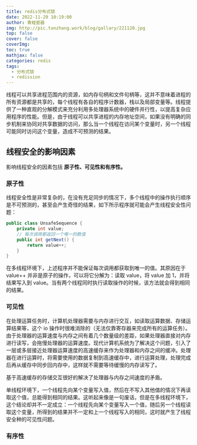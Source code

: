 ```yaml
---
title: redis分布式锁
date: 2022-11-20 10:19:00
author: 青蛙瓷器
img: http://pic.tanzhang.work/blog/gallary/221120.jpg
top: false
cover: false
coverImg: 
toc: true
mathjax: false
categories: redis
tags:
  - 分布式锁
  - redission
---
```

线程可以共享进程范围内的资源，如内存句柄和文件句柄等，这并不意味着进程的所有资源都是共享的，每个线程有各自的程序计数器，栈以及局部变量等。线程提供了一种直观的分解模式来充分利用多处理器系统中的硬件并行性，以提高复杂应用程序的性能。但是，由于线程可以共享进程的内存地址空间，如果没有明确的同步机制来协同对共享数据的访问，那么当一个线程在访问某个变量时，另一个线程可能同时访问这个变量，造成不可预测的结果。

## 线程安全的影响因素

影响线程安全的因素包括 **原子性、可见性和有序性。**

### 原子性

线程安全性是非常复杂的，在没有充足同步的情况下，多个线程中的操作执行顺序是不可预测的，甚至会产生奇怪的结果，如下所示程序就可能会产生线程安全性问题：

```java
public class UnsafeSequence {
	private int value;
	// 每次调用都返回一个唯一的数值
	public int getNext() {
		return value++;
	}
}
```

在多线程环境下，上述程序并不能保证每次调用都获取到唯一的值。其原因在于 value++ 并非是原子的操作，可以将它分解为：读取 value，将 value 加 1，并将结果写入到 value。当有两个线程同时执行读取操作的时候，该方法就会得到相同的结果。

### 可见性

在处理运算任务时，计算机处理器需要与内存进行交互，如读取运算数据、存储运算结果等，这个 io 操作时很难消除的（无法仅靠寄存器来完成所有的运算任务）。由于处理器的运算速度与内存之间有着几个数量级的差距，如果处理器直接对内存进行读写，会拖慢处理器的运算速度。现代计算机系统为了解决这个问题，引入了一层或多层接近处理器运算速度的高速缓存来作为处理器和内存之间的缓冲。处理器在进行运算时，将需要使用的数据复制到高速缓存中，进行运算处理，处理完成后再从缓存中同步回内存中，这样就不需要等待缓慢的内存读写了。

基于高速缓存的存储交互很好的解决了处理器与内存之间速度的矛盾。

单线程环境下，一个线程先向某个变量写入值，然后在不写入其他值的情况下再读取这个值，总能得到相同的结果。这听起来像是一句废话，但是在多线程环境下，这个结论却并不一定成立：一个线程先向某个变量写入一个值，随后另一个线程读取这个变量，所得到的结果并不一定和上一个线程写入的相同，这时就产生了线程安全种的可见性问题。


### 有序性
